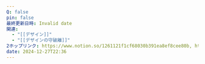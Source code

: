 ```yaml
---
Q: false
pin: false
最終更新日時: Invalid date
関連:
  - "[[デザイン]]"
  - "[[デザインの守破離]]"
2ホップリンク: https://www.notion.so/1261121f1cf68030b391ea8ef8cee80b, https://www.notion.so/1271121f1cf68090b3eeee1ced3a5048, https://www.notion.so/1271121f1cf680ad8be8daf40a6eac4d, https://www.notion.so/aa60ecfccf0844fe92977d9968aefe52,https://www.notion.so/1271121f1cf680ad8be8daf40a6eac4d, https://www.notion.so/747827c179d544feaa11e27c2985563c, https://www.notion.so/bd841f26d81c490fb43fe3bc5da26ccf
date: 2024-12-27T22:36
---
```

